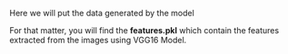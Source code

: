 Here we will put the data generated by the model

For that matter, you will find the **features.pkl** which contain the features extracted from the images using VGG16 Model.
